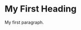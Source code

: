 <!DOCTYPE html>
<html>
<body>
<script type='text/javascript'>
	function initEmbeddedMessaging() {
		try {
			embeddedservice_bootstrap.settings.language = 'en_US'; // For example, enter 'en' or 'en-US'

			embeddedservice_bootstrap.init(
				'00D7Z00000053zg',
				'MIAW_for_Bot_on_Git',
				'https://hsecovax--dev31.sandbox.my.site.com/ESWMIAWforBotonGit1707755430647',
				{
					scrt2URL: 'https://hsecovax--dev31.sandbox.my.salesforce-scrt.com'
				}
			);
		} catch (err) {
			console.error('Error loading Embedded Messaging: ', err);
		}
	};
</script>
<script type='text/javascript' src='https://hsecovax--dev31.sandbox.my.site.com/ESWMIAWforBotonGit1707755430647/assets/js/bootstrap.min.js' onload='initEmbeddedMessaging()'></script>

<h1>My First Heading</h1>

<p>My first paragraph.</p>

</body>
</html>

